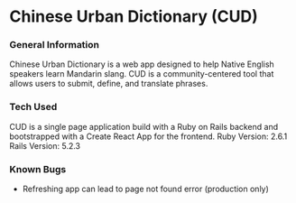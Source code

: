 # Chinese Urban Dictionary (CUD)

### General Information
Chinese Urban Dictionary is a web app designed to help Native English speakers learn Mandarin slang. CUD is a community-centered tool that allows users to submit, define, and translate phrases.  

### Tech Used
CUD is a single page application build with a Ruby on Rails backend and bootstrapped with a Create React App for the frontend.
Ruby Version: 2.6.1  
Rails Version: 5.2.3  

### Known Bugs
- Refreshing app can lead to page not found error (production only)
